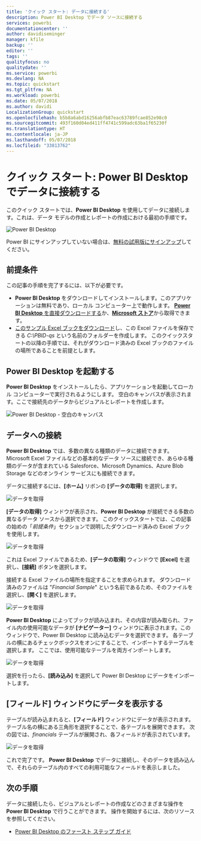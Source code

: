```yaml
---
title: 'クイック スタート: データに接続する'
description: Power BI Desktop でデータ ソースに接続する
services: powerbi
documentationcenter: ''
author: davidiseminger
manager: kfile
backup: ''
editor: ''
tags: ''
qualityfocus: no
qualitydate: ''
ms.service: powerbi
ms.devlang: NA
ms.topic: quickstart
ms.tgt_pltfrm: NA
ms.workload: powerbi
ms.date: 05/07/2018
ms.author: davidi
LocalizationGroup: quickstart
ms.openlocfilehash: b5b8a6abd16256abfb87eac63789fcae852e98c0
ms.sourcegitcommit: 493f160d04ed411ff4741c599adc63ba1f65230f
ms.translationtype: HT
ms.contentlocale: ja-JP
ms.lasthandoff: 05/07/2018
ms.locfileid: "33813762"
---
```

# <a name="quickstart-connect-to-data-in-power-bi-desktop"></a>クイック スタート: Power BI Desktop でデータに接続する

このクイック スタートでは、**Power BI Desktop** を使用してデータに接続します。これは、データ モデルの作成とレポートの作成における最初の手順です。

![Power BI Desktop](media/desktop-what-is-desktop/what-is-desktop_01.png)

Power BI にサインアップしていない場合は、[無料の試用版にサインアップ](https://app.powerbi.com/signupredirect?pbi_source=web)してください。

## <a name="prerequisites"></a>前提条件

この記事の手順を完了するには、以下が必要です。
* **Power BI Desktop** をダウンロードしてインストールします。このアプリケーションは無料であり、ローカル コンピューター上で動作します。 [**Power BI Desktop** を直接ダウンロードする](https://powerbi.microsoft.com/desktop)か、[**Microsoft ストア**](http://aka.ms/pbidesktopstore)から取得できます。
* [このサンプル Excel ブックをダウンロード](http://go.microsoft.com/fwlink/?LinkID=521962)し、この Excel ファイルを保存できる *C:\PBID-qs* という名前のフォルダーを作成します。 このクイックスタートの以降の手順では、それがダウンロード済みの Excel ブックのファイルの場所であることを前提とします。

## <a name="launch-power-bi-desktop"></a>Power BI Desktop を起動する

**Power BI Desktop** をインストールしたら、アプリケーションを起動してローカル コンピューターで実行されるようにします。 空白のキャンバスが表示されます。ここで接続先のデータからビジュアルとレポートを作成します。 

![Power BI Desktop - 空白のキャンバス](media/desktop-quickstart-connect-to-data/qs-connect-data_01.png)

## <a name="connect-to-data"></a>データへの接続

**Power BI Desktop** では、多数の異なる種類のデータに接続できます。 Microsoft Excel ファイルなどの基本的なデータ ソースに接続でき、あらゆる種類のデータが含まれている Salesforce、Microsoft Dynamics、Azure Blob Storage などのオンライン サービスにも接続できます。 

データに接続するには、**[ホーム]** リボンの **[データの取得]** を選択します。

![データを取得](media/desktop-quickstart-connect-to-data/qs-connect-data_02.png)

**[データの取得]** ウィンドウが表示され、**Power BI Desktop** が接続できる多数の異なるデータ ソースから選択できます。 このクイックスタートでは、この記事の始めの「*前提条件*」セクションで説明したダウンロード済みの Excel ブックを使用します。 

![データを取得](media/desktop-quickstart-connect-to-data/qs-connect-data_03.png)

これは Excel ファイルであるため、**[データの取得]** ウィンドウで **[Excel]** を選択し、**[接続]** ボタンを選択します。

接続する Excel ファイルの場所を指定することを求められます。 ダウンロード済みのファイルは "*Financial Sample*" という名前であるため、そのファイルを選択し、**[開く]** を選択します。

![データを取得](media/desktop-quickstart-connect-to-data/qs-connect-data_04.png)

**Power BI Desktop** によってブックが読み込まれ、その内容が読み取られ、ファイル内の使用可能なデータが **[ナビゲーター]** ウィンドウに表示されます。このウィンドウで、Power BI Desktop に読み込むデータを選択できます。 各テーブルの横にあるチェックボックスをオンにすることで、インポートするテーブルを選択します。 ここでは、使用可能なテーブルを両方インポートします。

![データを取得](media/desktop-quickstart-connect-to-data/qs-connect-data_05.png)

選択を行ったら、**[読み込み]** を選択して Power BI Desktop にデータをインポートします。

## <a name="view-data-in-the-fields-pane"></a>[フィールド] ウィンドウにデータを表示する

テーブルが読み込まれると、**[フィールド]** ウィンドウにデータが表示されます。 テーブル名の横にある三角形を選択することで、各テーブルを展開できます。 次の図では、*financials* テーブルが展開され、各フィールドが表示されています。 

![データを取得](media/desktop-quickstart-connect-to-data/qs-connect-data_06.png)

これで完了です。 **Power BI Desktop** でデータに接続し、そのデータを読み込んで、それらのテーブル内のすべての利用可能なフィールドを表示しました。


## <a name="next-steps"></a>次の手順
データに接続したら、ビジュアルとレポートの作成などのさまざまな操作を **Power BI Desktop** で行うことができます。 操作を開始するには、次のリソースを参照してください。

* [Power BI Desktop のファースト ステップ ガイド](desktop-getting-started.md)


